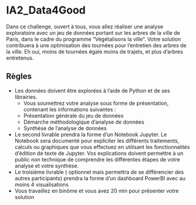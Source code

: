 # IA2_Data4Good

Dans ce challenge, ouvert à tous, vous allez réaliser une analyse exploratoire avec un jeu de données portant sur les arbres de la ville de Paris, dans le cadre du programme “Végétalisons la ville”.
Votre solution contribuera à une optimisation des tournées pour l’entretien des arbres de la ville. Eh oui, moins de tournées égale moins de trajets, et plus d’arbres entretenus.

## Règles

* Les données doivent être explorées à l’aide de Python et de ses librairies.
  * Vous soumettrez votre analyse sous forme de présentation, contenant les informations suivantes :
  * Présentation générale du jeu de données
  * Démarche méthodologique d’analyse de données
  * Synthèse de l’analyse de données
* Le second livrable prendra la forme d’un Notebook Jupyter. Le Notebook sera documenté pour expliciter les différents traitements, calculs ou graphiques que vous effectuez en utilisant les fonctionnalités d’édition de texte de Jupyter. Vos explications doivent permettre à un public non technique de comprendre les différentes étapes de votre analyse et votre synthèse.
* Le troisième livrable ( optionnel mais permettra de se différencier des autres participants) prendra la forme d’un dashboard PowerBI avec au moins 4 visualisations
* Vous travaillez en binôme et vous avez 20 min pour présenter votre solution
